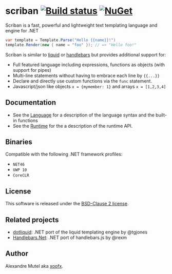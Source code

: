 # scriban [![Build status](https://ci.appveyor.com/api/projects/status/ig5kv8r63bqjsd9a?svg=true)](https://ci.appveyor.com/project/xoofx/scriban)   [![NuGet](https://img.shields.io/nuget/v/Scriban.svg)](https://www.nuget.org/packages/Scriban/)

Scriban is a fast, powerful and lightweight text templating language and engine for .NET

```C#
var template = Template.Parse("Hello {{name}}!")
template.Render(new { name = "foo" }); // => "Hello foo!" 
```

Scriban is similar to [liquid](http://liquidmarkup.org/) or [handlebars](http://handlebarsjs.com/) but provides additional support for:

- Full featured language including expressions, functions as objects (with support for pipes)
- Multi-line statements without having to embrace each line by `{{...}}`
- Declare and directly use custom functions via the `func` statement. 
- Javascript/json like objects `x = {mymember: 1}` and arrays `x = [1,2,3,4]`

## Documentation

* See the [Language](doc/language.md) for a description of the language syntax and the built-in functions
* See the [Runtime](doc/runtime.md) for the a description of the runtime API. 

## Binaries

Compatible with the following .NET framework profiles:

- `NET46`
- `UWP 10`
- `CoreCLR`

## License
This software is released under the [BSD-Clause 2 license](http://opensource.org/licenses/BSD-2-Clause). 

## Related projects

* [dotliquid](https://github.com/dotliquid/dotliquid): .NET port of the liquid templating engine by @tgjones
* [Handlebars.Net](https://github.com/rexm/Handlebars.Net): .NET port of handlebars.js by @rexm

## Author

Alexandre Mutel aka [xoofx](http://xoofx.com).
